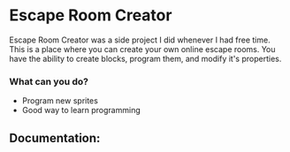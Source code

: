 # Escape Room Creator
Escape Room Creator was a side project I did whenever I had free time. This is a place where you can create your own online escape rooms. You have the ability to create blocks, program them, and modify it's properties.

### What can you do?
- Program new sprites
- Good way to learn programming

## Documentation:
